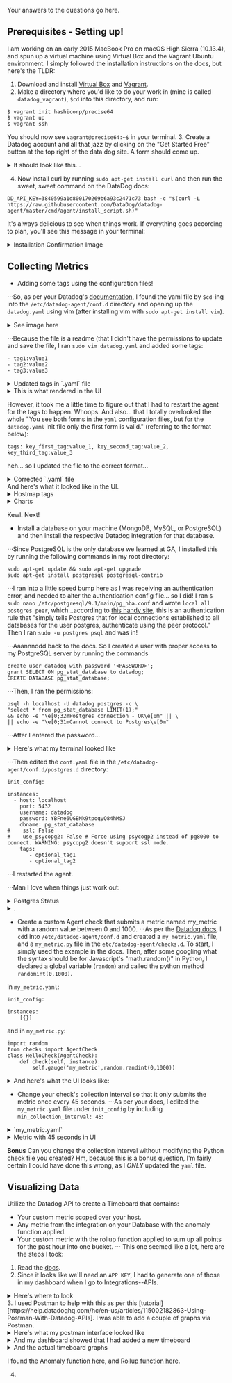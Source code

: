Your answers to the questions go here.

## Prerequisites - Setting up!

I am working on an early 2015 MacBook Pro on macOS High Sierra (10.13.4), and spun up a virtual machine using Virtual Box and the Vagrant Ubuntu environment. I simply followed the installation instructions on the docs, but here's the TLDR:

1. Download and install [Virtual Box](https://download.virtualbox.org/virtualbox/5.2.10/VirtualBox-5.2.10-122088-OSX.dmg "Download VirtualBox for macOS")  and [Vagrant](https://releases.hashicorp.com/vagrant/2.1.1/vagrant_2.1.1_x86_64.dmg "Download Vagrant for macOS").
2. Make a directory where you'd like to do your work in (mine is called `datadog_vagrant`), `$cd` into this directory, and run:
```
$ vagrant init hashicorp/precise64
$ vagrant up
$ vagrant ssh
```
You should now see `vagrant@precise64:~$` in your terminal.
3. Create a Datadog account and all that jazz by clicking on the "Get Started Free" button at the top right of the data dog site. A form should come up.
<details>
  <summary>It should look like this...</summary>
  <img src=https://s3.amazonaws.com/juliewongbandue-ddhiring/create_account_form.png></img>
</details>

4. Now install curl by running `sudo apt-get install curl` and then run the sweet, sweet command on the DataDog docs:
```
DD_API_KEY=3840599a1d800170269b6a93c2471c73 bash -c "$(curl -L https://raw.githubusercontent.com/DataDog/datadog-agent/master/cmd/agent/install_script.sh)"
```
It's always delicious to see when things work. If everything goes according to plan, you'll see this message in your terminal:
<details>
  <summary>Installation Confirmation Image</summary>
  <img src=https://s3.amazonaws.com/juliewongbandue-ddhiring/DDAgent_confirmation.png></img>
</details>

## Collecting Metrics
+ Adding some tags using the configuration files!

⋅⋅⋅So, as per your Datadog's [documentation](https://docs.datadoghq.com/getting_started/tagging/assigning_tags/), I found the yaml file by `$cd`-ing into the `/etc/datadog-agent/conf.d` directory and opening up the `datadog.yaml` using vim (after installing vim with `sudo apt-get install vim`).

<details>
  <summary>See image here</summary>
  <img src=https://s3.amazonaws.com/juliewongbandue-ddhiring/vim_datadog.agent.png></img>
</details>

⋅⋅⋅Because the file is a readme (that I didn't have the permissions to update and save the file, I ran `sudo vim datadog.yaml` and added some tags:

```
- tag1:value1
- tag2:value2
- tag3:value3
```
<details>
  <summary>Updated tags in `.yaml` file</summary>
  <img src=https://s3.amazonaws.com/juliewongbandue-ddhiring/vim_datadog.agent_addedtags.png></img>
</details>
<details>
  <summary>This is what rendered in the UI</summary>
  <img src=https://s3.amazonaws.com/juliewongbandue-ddhiring/datadog_hostmap_tags.png></img>
</details>

However, it took me a little time to figure out that I had to restart the agent for the tags to happen. Whoops. And also... that I totally overlooked the whole "You see both forms in the `yaml` configuration files, but for the `datadog.yaml` init file only the first form is valid." (referring to the format below):

```
tags: key_first_tag:value_1, key_second_tag:value_2, key_third_tag:value_3
```

heh... so I updated the file to the correct format...

<details>
  <summary>Corrected `.yaml` file</summary>
  <img src=https://s3.amazonaws.com/juliewongbandue-ddhiring/vim_datadog_addedtags_correct.png></img>
</details>
And here's what it looked like in the UI.

<details>
  <summary>Hostmap tags</summary>
  <img src=https://s3.amazonaws.com/juliewongbandue-ddhiring/datadog_hostmap_tags_correct.png></img>
</details>
<details>
  <summary>Charts</summary>
  <img src=https://s3.amazonaws.com/juliewongbandue-ddhiring/datadog_hostmap_charts.png></img>
</details>

Kewl. Next!

+ Install a database on your machine (MongoDB, MySQL, or PostgreSQL) and then install the respective Datadog integration for that database.

⋅⋅⋅Since PostgreSQL is the only database we learned at GA, I installed this by running the following commands in my root directory:

```
sudo apt-get update && sudo apt-get upgrade
sudo apt-get install postgresql postgresql-contrib
```

⋅⋅⋅I ran into a little speed bump here as I was receiving an authentication error, and needed to alter the authentication config file... so I did! I ran `$ sudo nano /etc/postgresql/9.1/main/pg_hba.conf` and wrote `local all postgres peer`, which...according to [this handy site](https://chartio.com/resources/tutorials/how-to-set-the-default-user-password-in-postgresql/), this is an authentication rule that "simply tells Postgres that for local connections established to all databases for the user postgres, authenticate using the peer protocol." Then I ran `sudo -u postgres psql` and was in!

⋅⋅⋅Aaannnddd back to the docs. So I created a user with proper access to my PostgreSQL server by running the commands
```
create user datadog with password '<PASSWORD>';
grant SELECT ON pg_stat_database to datadog;
CREATE DATABASE pg_stat_database;
```

⋅⋅⋅Then, I ran the permissions:
```
psql -h localhost -U datadog postgres -c \
"select * from pg_stat_database LIMIT(1);"
&& echo -e "\e[0;32mPostgres connection - OK\e[0m" || \
|| echo -e "\e[0;31mCannot connect to Postgres\e[0m"
```

⋅⋅⋅After I entered the password...
<details>
  <summary>Here's what my terminal looked like</summary>
  <img src=https://s3.amazonaws.com/juliewongbandue-ddhiring/postgres+password.png></img>
</details>

⋅⋅⋅Then edited the `conf.yaml` file in the `/etc/datadog-agent/conf.d/postgres.d` directory:
```
init_config:

instances:
  - host: localhost
    port: 5432
    username: datadog
    password: YBFne6UGENk9tpoqyQ84hMSJ
    dbname: pg_stat_database
#    ssl: False
#    use_psycopg2: False # Force using psycogp2 instead of pg8000 to connect. WARNING: psycopg2 doesn't support ssl mode.
    tags:
       - optional_tag1
       - optional_tag2
```

⋅⋅⋅I restarted the agent.

⋅⋅⋅Man I love when things just work out:
<details>
  <summary>Postgres Status</summary>
  <img src=https://s3.amazonaws.com/juliewongbandue-ddhiring/postgres+status.png></img>
</details>

<details>
  <summary>.</summary>
  <img src=https://s3.amazonaws.com/juliewongbandue-ddhiring/postgres+install.png></img>
  <img src=https://s3.amazonaws.com/juliewongbandue-ddhiring/postgres+hostmap.png></img>
</details>

+ Create a custom Agent check that submits a metric named my_metric with a random value between 0 and 1000.
⋅⋅⋅As per the [Datadog docs](https://docs.datadoghq.com/agent/agent_checks/), I `cd`d into `/etc/datadog-agent/conf.d` and created a `my_metric.yaml` file, and a `my_metric.py` file in the `etc/datadog-agent/checks.d`. To start, I simply used the example in the docs. Then, after some googling what the syntax should be for Javascript's "math.random()" in Python, I declared a global variable (`random`) and called the python method `randomint(0,1000)`.

in `my_metric.yaml`:
```
init_config:

instances:
    [{}]
```

and in `my_metric.py`:
```
import random
from checks import AgentCheck
class HelloCheck(AgentCheck):
    def check(self, instance):
        self.gauge('my_metric',random.randint(0,1000))
```

<details>
  <summary>And here's what the UI looks like:</summary>
  <img src=https://s3.amazonaws.com/juliewongbandue-ddhiring/my_metric_UI.png></img>
</details>

+ Change your check's collection interval so that it only submits the metric once every 45 seconds.
⋅⋅⋅As per your docs, I edited the `my_metric.yaml` file under `init_config` by including `min_collection_interval: 45`:
<details>
  <summary>`my_metric.yaml`</summary>
  <img src=https://s3.amazonaws.com/juliewongbandue-ddhiring/my_metric_yaml+45+sec.png></img>
</details>
<details>
  <summary>Metric with 45 seconds in UI</summary>
  <img src=https://s3.amazonaws.com/juliewongbandue-ddhiring/my_metric_yaml+46+sec_UI.png></img>
</details>

__Bonus__ Can you change the collection interval without modifying the Python check file you created?
Hm, because this is a bonus question, I'm fairly certain I could have done this wrong, as I _ONLY_ updated the `yaml` file.

## Visualizing Data

Utilize the Datadog API to create a Timeboard that contains:
+ Your custom metric scoped over your host.
+ Any metric from the integration on your Database with the anomaly function applied.
+ Your custom metric with the rollup function applied to sum up all points for the past hour into one bucket.
⋅⋅⋅ This one seemed like a lot, here are the steps I took:
1. Read the [docs](https://docs.datadoghq.com/api/?lang=python#timeboards).
2. Since it looks like we'll need an `APP KEY`, I had to generate one of those in my dashboard when I go to Integrations--APIs.
<details>
  <summary>Here's where to look</summary>
  <img src=https://s3.amazonaws.com/juliewongbandue-ddhiring/app+keys.png></img>
</details>
3. I used Postman to help with this as per this [tutorial][https://help.datadoghq.com/hc/en-us/articles/115002182863-Using-Postman-With-Datadog-APIs]. I was able to add a couple of graphs via Postman.
<details>
  <summary>Here's what my postman interface looked like</summary>
  <img src=https://s3.amazonaws.com/juliewongbandue-ddhiring/postman.png></img>
</details>
<details>
  <summary>And my dashboard showed that I had added a new timeboard</summary>
  <img src=https://s3.amazonaws.com/juliewongbandue-ddhiring/dashboard_custom+timeboard.png></img>
</details>
<details>
  <summary>And the actual timeboard graphs</summary>
  <img src=https://s3.amazonaws.com/juliewongbandue-ddhiring/custom+timeboard_graphs.png></img>
</details>

I found the [Anomaly function here](https://docs.datadoghq.com/graphing/miscellaneous/functions/#anomalies), and [Rollup function here](https://docs.datadoghq.com/graphing/miscellaneous/functions/#rollup). 

4.
